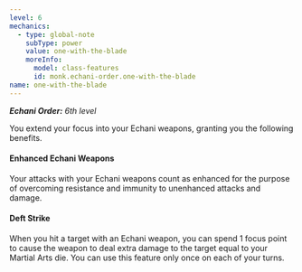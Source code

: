 ```yaml
---
level: 6
mechanics:
  - type: global-note
    subType: power
    value: one-with-the-blade
    moreInfo:
      model: class-features
      id: monk.echani-order.one-with-the-blade
name: one-with-the-blade
---
```

_**Echani Order:** 6th level_
You extend your focus into your Echani weapons, granting you the following benefits.
#### Enhanced Echani Weapons
Your attacks with your Echani weapons count as enhanced for the purpose of overcoming resistance and immunity to unenhanced attacks and damage.
#### Deft Strike
When you hit a target with an Echani weapon, you can spend 1 focus point to cause the weapon to deal extra damage to the target equal to your Martial Arts die. You can use this feature only once on each of your turns.